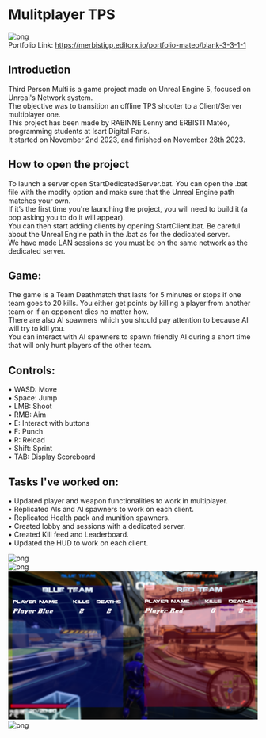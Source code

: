 # Mulitplayer TPS

![png](./Images/Game1.png)<br>
Portfolio Link: https://merbistigp.editorx.io/portfolio-mateo/blank-3-3-1-1 <br>

## Introduction
Third Person Multi is a game project made on Unreal Engine 5, focused on Unreal's
Network system. <br>
The objective was to transition an offline TPS shooter to a Client/Server multiplayer one.<br>
This project has been made by RABINNE Lenny and ERBISTI Matéo, programming
students at Isart Digital Paris.<br>
It started on November 2nd 2023, and finished on November 28th 2023.<br>

## How to open the project
To launch a server open StartDedicatedServer.bat. You can open the .bat file with the
modify option and make sure that the Unreal Engine path matches your own.<br>
If it’s the first time you're launching the project, you will need to build it (a pop asking you to
do it will appear).<br>
You can then start adding clients by opening StartClient.bat. Be careful about the
Unreal Engine path in the .bat as for the dedicated server.<br>
We have made LAN sessions so you must be on the same network as the dedicated server.<br>

## Game:
The game is a Team Deathmatch that lasts for 5 minutes or stops if one team goes to 20
kills. You either get points by killing a player from another team or if an opponent dies no
matter how.<br>
There are also AI spawners which you should pay attention to because AI will try to kill you. <br>
You can interact with AI spawners to spawn friendly AI during a short time that will only hunt players of the other team. <br>

## Controls:
• WASD: Move<br>
• Space: Jump<br>
• LMB: Shoot<br>
• RMB: Aim<br>
• E: Interact with buttons<br>
• F: Punch<br>
• R: Reload<br>
• Shift: Sprint<br>
• TAB: Display Scoreboard<br>

## Tasks I've worked on:

• Updated player and weapon functionalities to work in multiplayer.<br>
• Replicated AIs and AI spawners to work on each client.<br>
• Replicated Health pack and munition spawners.<br>
• Created lobby and sessions with a dedicated server.<br>
• Created Kill feed and Leaderboard.<br>
• Updated the HUD to work on each client.<be>

![png](./Images/Kill.png)<br>
![png](./Images/AIs.png)<br>
![png](./Images/Leaderboard.png)<br>
![png](./Images/Sessions.png)<br>
